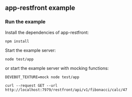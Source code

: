 ## app-restfront example

### Run the example

Install the dependencies of app-restfront:

```shell
npm install
```

Start the example server:

```shell
node test/app
```

or start the example server with mocking functions:

```shell
DEVEBOT_TEXTURE=mock node test/app
```

```shell
curl --request GET --url http://localhost:7979/restfront/api/v1/fibonacci/calc/47
```
